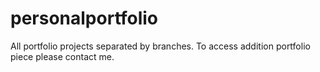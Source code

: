 # personalportfolio

All portfolio projects separated by branches. To access addition portfolio piece please contact me.
